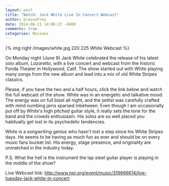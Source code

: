 ```yaml
---
layout: post
title: "Watch: Jack White Live In Concert Webcast"
author: GroovePrez
date: 2014-06-11 14:08:27 -0400
comments: true
categories: Reviews
---
```


{% img right /images/white.jpg 220 225 White Webcast %}

<!--more-->

On Monday night (June 9) Jack White celebrated the release of his latest solo album, *Lazaretto*, with a live concert and webcast from the historic Fonda Theater in Hollywood, Calif.  The show started out with White playing many songs from the new album and lead into a mix of old White Stripes classics.

Please, if you have the two and a half hours, click the link below and watch the full webcast of the show.  White was in an energetic and talkative mood.  The energy was on full blast all night, and the setlist was carefully crafted with mind numbing jams sparsed inbetween.  Even though I am occasionally put off by White's high pitched guitar style, it really sets the tone for the band and the crowds enthusiasm.  His solos are so well placed you habitually get lost in its psychedelic tendencies.

White is a songwriting genius who hasn't lost a step since his White Stripes days.  He seems to be having as much fun as ever and should be on every music fans bucket list.  His energy, stage presence, and originality are unmatched in the industry today.
  
P.S. What the hell is the instrument the lap steel guitar player is playing in the middle of the show?

Live Webcast link:  http://www.npr.org/event/music/319666614/live-tuesday-jack-white-in-concert